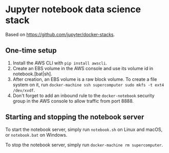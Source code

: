 # Jupyter notebook data science stack

Based on https://github.com/jupyter/docker-stacks.

## One-time setup

1. Install the AWS CLI with `pip install awscli`.
2. Create an EBS volume in the AWS console and use its volume id in notebook.[bat|sh].
3. After creation, an EBS volume is a raw block volume. To create a file system on it, run `docker-machine ssh supercomputer sudo mkfs -t ext4 /dev/xvdf`.
4. Don't forget to add an inbound rule to the `docker-notebook` security group in the AWS console to allow traffic from port 8888.

## Starting and stopping the notebook server

To start the notebook server, simply run `notebook.sh` on Linux and macOS, or `notebook.bat` on Windows.

To stop the notebook server, simply run `docker-machine rm supercomputer`.
